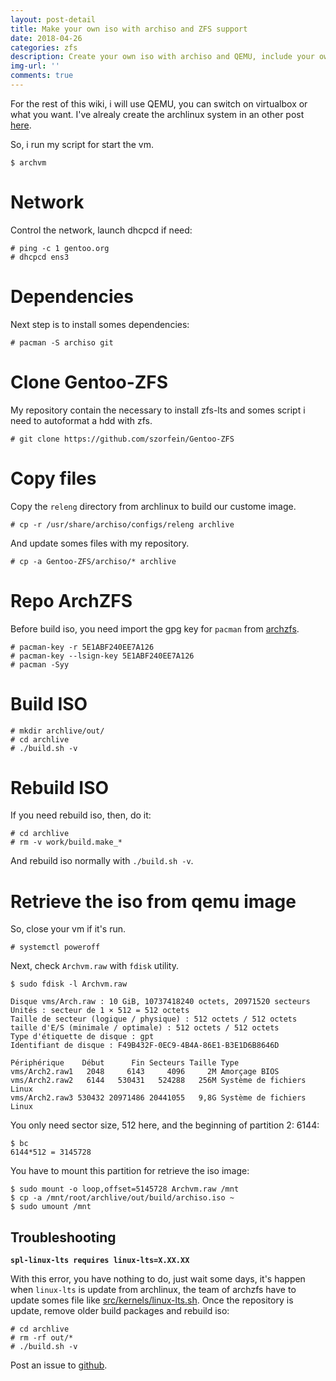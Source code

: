 ```yaml
---
layout: post-detail
title: Make your own iso with archiso and ZFS support
date: 2018-04-26
categories: zfs
description: Create your own iso with archiso and QEMU, include your own tools and scripts.
img-url: ''
comments: true
---
```



For the rest of this wiki, i will use QEMU, you can switch on virtualbox or what you want. I've alrealy create the archlinux system in an other post [here](https://szorfein.github.io/archlinux/qemu/archlinux-with-qemu/).  

So, i run my script for start the vm.

    $ archvm

# Network

Control the network, launch dhcpcd if need:

    # ping -c 1 gentoo.org
    # dhcpcd ens3

# Dependencies

Next step is to install somes dependencies:
  
    # pacman -S archiso git

# Clone Gentoo-ZFS

My repository contain the necessary to install zfs-lts and somes script i need to autoformat a hdd with zfs.

    # git clone https://github.com/szorfein/Gentoo-ZFS

# Copy files

Copy the `releng` directory from archlinux to build our custome image.

    # cp -r /usr/share/archiso/configs/releng archlive

And update somes files with my repository.

    # cp -a Gentoo-ZFS/archiso/* archlive

# Repo ArchZFS

Before build iso, you need import the gpg key for `pacman` from [archzfs](https://github.com/archzfs/archzfs/wiki#using-the-archzfs-repository).

    # pacman-key -r 5E1ABF240EE7A126
    # pacman-key --lsign-key 5E1ABF240EE7A126
    # pacman -Syy

# Build ISO

    # mkdir archlive/out/
    # cd archlive
    # ./build.sh -v

# Rebuild ISO

If you need rebuild iso, then, do it:

    # cd archlive
    # rm -v work/build.make_*

And rebuild iso normally with `./build.sh -v`.

# Retrieve the iso from qemu image

So, close your vm if it's run.

    # systemctl poweroff

Next, check `Archvm.raw` with `fdisk` utility.

    $ sudo fdisk -l Archvm.raw
    
```
Disque vms/Arch.raw : 10 GiB, 10737418240 octets, 20971520 secteurs
Unités : secteur de 1 × 512 = 512 octets
Taille de secteur (logique / physique) : 512 octets / 512 octets
taille d'E/S (minimale / optimale) : 512 octets / 512 octets
Type d'étiquette de disque : gpt
Identifiant de disque : F49B432F-0EC9-4B4A-86E1-B3E1D6B8646D

Périphérique    Début      Fin Secteurs Taille Type
vms/Arch2.raw1   2048     6143     4096     2M Amorçage BIOS
vms/Arch2.raw2   6144   530431   524288   256M Système de fichiers Linux
vms/Arch2.raw3 530432 20971486 20441055   9,8G Système de fichiers Linux
```

You only need sector size, 512 here, and the beginning of partition 2: 6144:

    $ bc 
    6144*512 = 3145728

You have to mount this partition for retrieve the iso image:

    $ sudo mount -o loop,offset=5145728 Archvm.raw /mnt
    $ cp -a /mnt/root/archlive/out/build/archiso.iso ~
    $ sudo umount /mnt

## Troubleshooting

**`spl-linux-lts requires linux-lts=X.XX.XX`**  

With this error, you have nothing to do, just wait some days, it's happen when `linux-lts` is update from archlinux, the team of archzfs have to update somes file like [src/kernels/linux-lts.sh](https://github.com/archzfs/archzfs/blob/8e5583632b26cef809abc91eb28afb950dafa989/src/kernels/linux-lts.sh).
Once the repository is update, remove older build packages and rebuild iso: 

    # cd archlive
    # rm -rf out/*
    # ./build.sh -v

Post an issue to [github](https://github.com/szorfein/szorfein.github.io/issue).
